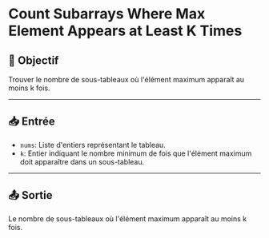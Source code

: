 # Count Subarrays Where Max Element Appears at Least K Times

## 🎯 Objectif

Trouver le nombre de sous-tableaux où l'élément maximum apparaît au moins k fois.

---

## 📥 Entrée

  - `nums`: Liste d'entiers représentant le tableau.
  - `k`: Entier indiquant le nombre minimum de fois que l'élément maximum doit apparaître dans un sous-tableau.

---

## 📤 Sortie

Le nombre de sous-tableaux où l'élément maximum apparaît au moins k fois.

